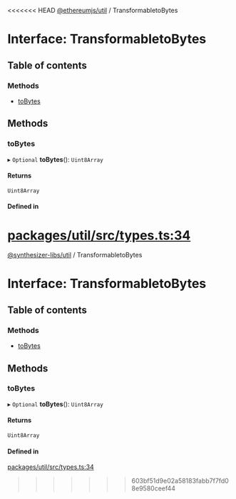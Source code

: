 <<<<<<< HEAD
[@ethereumjs/util](../README.md) / TransformabletoBytes

# Interface: TransformabletoBytes

## Table of contents

### Methods

- [toBytes](TransformabletoBytes.md#tobytes)

## Methods

### toBytes

▸ `Optional` **toBytes**(): `Uint8Array`

#### Returns

`Uint8Array`

#### Defined in

[packages/util/src/types.ts:34](https://github.com/ethereumjs/ethereumjs-monorepo/blob/master/packages/util/src/types.ts#L34)
=======
[@synthesizer-libs/util](../README.md) / TransformabletoBytes

# Interface: TransformabletoBytes

## Table of contents

### Methods

- [toBytes](TransformabletoBytes.md#tobytes)

## Methods

### toBytes

▸ `Optional` **toBytes**(): `Uint8Array`

#### Returns

`Uint8Array`

#### Defined in

[packages/util/src/types.ts:34](https://github.com/ethereumjs/ethereumjs-monorepo/blob/master/packages/util/src/types.ts#L34)
>>>>>>> 603bf51d9e02a58183fabb7f7fd08e9580ceef44
